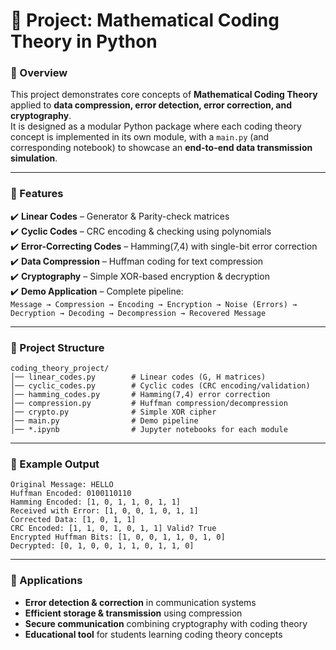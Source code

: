 # 📌 Project: Mathematical Coding Theory in Python  

### 🔹 Overview  
This project demonstrates core concepts of **Mathematical Coding Theory** applied to **data compression, error detection, error correction, and cryptography**.  
It is designed as a modular Python package where each coding theory concept is implemented in its own module, with a `main.py` (and corresponding notebook) to showcase an **end-to-end data transmission simulation**.  

---

### 🔹 Features  
✔️ **Linear Codes** – Generator & Parity-check matrices  
✔️ **Cyclic Codes** – CRC encoding & checking using polynomials  
✔️ **Error-Correcting Codes** – Hamming(7,4) with single-bit error correction  
✔️ **Data Compression** – Huffman coding for text compression  
✔️ **Cryptography** – Simple XOR-based encryption & decryption  
✔️ **Demo Application** – Complete pipeline:  
`Message → Compression → Encoding → Encryption → Noise (Errors) → Decryption → Decoding → Decompression → Recovered Message`  

---

### 🔹 Project Structure
```
coding_theory_project/
│── linear_codes.py        # Linear codes (G, H matrices)
│── cyclic_codes.py        # Cyclic codes (CRC encoding/validation)
│── hamming_codes.py       # Hamming(7,4) error correction
│── compression.py         # Huffman compression/decompression
│── crypto.py              # Simple XOR cipher
│── main.py                # Demo pipeline
│── *.ipynb                # Jupyter notebooks for each module
```

---

### 🔹 Example Output  
```
Original Message: HELLO
Huffman Encoded: 0100110110
Hamming Encoded: [1, 0, 1, 1, 0, 1, 1]
Received with Error: [1, 0, 0, 1, 0, 1, 1]
Corrected Data: [1, 0, 1, 1]
CRC Encoded: [1, 1, 0, 1, 0, 1, 1] Valid? True
Encrypted Huffman Bits: [1, 0, 0, 1, 1, 0, 1, 0]
Decrypted: [0, 1, 0, 0, 1, 1, 0, 1, 1, 0]
```

---

### 🔹 Applications  
- **Error detection & correction** in communication systems  
- **Efficient storage & transmission** using compression  
- **Secure communication** combining cryptography with coding theory  
- **Educational tool** for students learning coding theory concepts  
